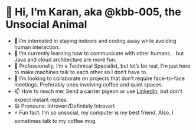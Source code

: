# 👋 Hi, I’m Karan, aka @kbb-005, the Unsocial Animal

- 👀 I’m interested in staying indoors and coding away while avoiding human interaction.
- 🌱 I’m currently learning how to communicate with other humans... but Java and cloud architecture are more fun.
- 💼 Professionally, I’m a Technical Specialist, but let’s be real, I’m just here to make machines talk to each other so I don’t have to.
- 💞️ I’m looking to collaborate on projects that don’t require face-to-face meetings. Preferably ones involving coffee and quiet spaces.
- 📫 How to reach me: Send a carrier pigeon or use [LinkedIn]([https://www.linkedin.com/in/kbb-005](https://www.linkedin.com/in/k-b-70515a177/)), but don't expect instant replies.
- 😄 Pronouns: Introvert/Definitely Introvert
- ⚡ Fun fact: I’m so unsocial, my computer is my best friend. Also, I sometimes talk to my coffee mug.

<!---
kbb-005/kbb-005 is a ✨ special ✨ repository because its `README.md` (this file) appears on your GitHub profile.
You can click the Preview link to take a look at your changes.
--->

